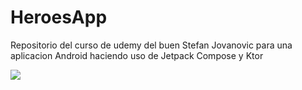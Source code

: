 # HeroesApp
Repositorio del curso de udemy del buen Stefan Jovanovic para una aplicacion Android haciendo uso de Jetpack Compose y Ktor

![](https://firebasestorage.googleapis.com/v0/b/games-garden.appspot.com/o/heroes.png?alt=media&token=6175572a-66b2-486a-94ee-7dc71a472ab4)
